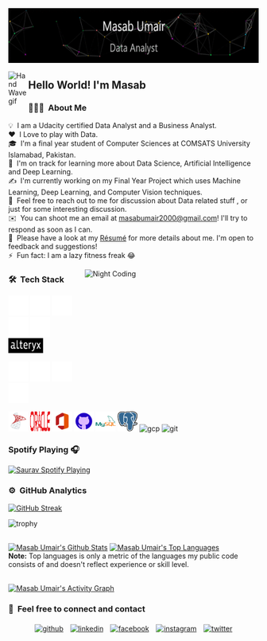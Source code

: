 <img src="https://github.com/masabumair023/masabumair023/blob/main/masabumair.gif" width="700" height="110" />


<img alt="Hand Wave gif" src="https://raw.githubusercontent.com/masabumair023/AVS1508/master/assets/Hand%20Wave.gif" width='40' align="left"/><h2>Hello World! I'm Masab</h2>

### 👨🏻‍💻 &nbsp;About Me

💡 &nbsp;I am a Udacity certified Data Analyst and a Business Analyst.\
❤️ &nbsp;I Love to play with Data.\
🎓 &nbsp;I'm a final year student of Computer Sciences at COMSATS University Islamabad, Pakistan.\
🌱 &nbsp;I'm on track for learning more about Data Science, Artificial Intelligence and Deep Learning.\
✍️ &nbsp;I'm currently working on my Final Year Project which uses Machine Learning, Deep Learning, and Computer Vision techniques.\
💬 &nbsp;Feel free to reach out to me for discussion about Data related stuff , or just for some interesting discussion.\
✉️ &nbsp;You can shoot me an email at masabumair2000@gmail.com! I'll try to respond as soon as I can.\
📄 &nbsp;Please have a look at my [Résumé]() for more details about me. I'm open to feedback and suggestions!\
⚡ &nbsp;Fun fact: I am a lazy fitness freak :joy:

<img alt="Night Coding" src="https://raw.githubusercontent.com/masabumair023/chiraag-kakar/master/hadder.gif" width = "350" height = "200" align="right"/>



### 🛠 &nbsp;Tech Stack

<p align="left"><img src="https://github.com/masabumair023/masabumair023/blob/main/assets/icons8-python-50.png" alt="Python" width="40" height="40"/> <img src="https://github.com/masabumair023/masabumair023/blob/main/assets/icons8-r-project-32.png" alt="R" width="40" height="40"/> <img src="https://github.com/masabumair023/masabumair023/blob/main/assets/icons8-sql-50.png" alt="SQL" width="40" height="40"/> <img src="https://github.com/masabumair023/masabumair023/blob/main/assets/icons8-tableau-software-50.png" alt="Tableau" width="40" height="40"/> <img src="https://github.com/masabumair023/masabumair023/blob/main/assets/icons8-microsoft-excel-50.png" alt="Excel" width="40" height="40"/> <img src="https://github.com/masabumair023/masabumair023/blob/main/assets/alteryx.png" alt="Alteryx" width="70" height="30"/> </p>
<p align="left"><img src="https://github.com/masabumair023/masabumair023/blob/main/assets/icons8-c%2B%2B-50.png" alt="C++" width="40" height="40"/> <img                           src="https://github.com/masabumair023/masabumair023/blob/main/assets/icons8-java-50.png" alt="Java" width="40" height="40"/> <img                                                   src="https://github.com/masabumair023/masabumair023/blob/main/assets/icons8-django-50%20(1).png" alt="django" width="40" height="40"/> <img src="https://github.com/masabumair023/masabumair023/blob/main/assets/icons8-flask-50.png" alt="flask" width="40" height="40"/> </p>
<p align="left"><img src="https://github.com/masabumair023/masabumair023/blob/main/assets/icons8-microsoft-sql-server-48.png" alt="Sql Server" width="40" height="40"/> <img src="https://github.com/masabumair023/masabumair023/blob/main/assets/oracle-6.svg" alt="Oracle" width="40" height="40"/> <img src="https://github.com/masabumair023/masabumair023/blob/main/assets/icons8-microsoft-office-2019-48.png" alt="MS Office" width="40" height="40"/> <img src="https://github.com/masabumair023/masabumair023/blob/main/assets/icons8-github-48.png" alt="GitHub" width="40" height="40"/> <img src="https://github.com/masabumair023/masabumair023/blob/main/assets/icons8-mysql-logo-48.png" alt="Mysql" width="40" height="40"/> <img src="https://github.com/masabumair023/masabumair023/blob/main/assets/postgresql.svg" alt="Postgresql" width="40" height="40"/>  <img src="https://www.vectorlogo.zone/logos/google_cloud/google_cloud-icon.svg" alt="gcp" width="40" height="40"/> <img                                                         src="https://www.vectorlogo.zone/logos/git-scm/git-scm-icon.svg" alt="git" width="40" height="40"/> 
</p>
	
<h3 id="spotify-playing-">Spotify Playing 🎧</h3>
<p>
  <a href="https://open.spotify.com/user/u72bkq9pkwey82nfg4vshg377">
   <img src="https://spotify-now-playing-sauravchamoli17.vercel.app/api/spotify-playing" alt="Saurav Spotify Playing" width="350" />
  </a>
</p>

### ⚙️ &nbsp;GitHub Analytics
[![GitHub Streak](http://github-readme-streak-stats.herokuapp.com?user=masabumair023&theme=dark-smoky&hide_border=true)](https://git.io/streak-stats)

![trophy](https://github-profile-trophy.vercel.app/?username=masabumair023&title=Commit,Stars,Repositories,PullRequest,Followers&theme=darkhub)

  <br/>
    <a href="https://github.com/masabumair023/github-readme-stats"><img alt="Masab Umair's Github Stats" src="https://github-readme-stats.vercel.app/api?username=masabumair023&show_icons=true&count_private=true&theme=react&hide_border=true&bg_color=0D1117" /></a>
  <a href="https://github.com/masabumair023/github-readme-stats"><img alt="Masab Umair's Top Languages" src="https://github-readme-stats.vercel.app/api/top-langs/?username=masabumair023&langs_count=8&count_private=true&layout=compact&theme=react&hide_border=true&bg_color=0D1117" /></a>
  <br/>
  <b>Note:</b> Top languages is only a metric of the languages my public code consists of and doesn't reflect experience or skill level.
  
<br/>
<br/>

<a href="https://github.com/masabumair023/github-readme-activity-graph"><img alt="Masab Umair's Activity Graph" src="https://activity-graph.herokuapp.com/graph?username=masabumair023&bg_color=0D1117&color=5BCDEC&line=5BCDEC&point=FFFFFF&hide_border=true" /></a>


### 🤝 &nbsp;Feel free to connect and contact

<p align="center">
	<a href="https://github.com/masabumair023"><img alt="github" width="10%" style="padding:5px" src="https://img.icons8.com/clouds/100/000000/github.png"/></a>
	<a href="https://www.linkedin.com/in/masabumair/"><img alt="linkedin" width="10%" style="padding:5px" src="https://img.icons8.com/clouds/100/000000/linkedin.png"/></a>
	<a href="https://www.facebook.com/profile.php?id=100008617064449"><img alt="facebook" width="10%" style="padding:5px" src="https://img.icons8.com/clouds/100/000000/facebook-new.png"/></a>
	<a href="https://www.instagram.com/iammasabumair/"><img alt="instagram" width="10%" style="padding:5px" src="https://img.icons8.com/clouds/100/000000/instagram.png"/></a>
	<a href="https://twitter.com/MasabUmair20"><img alt="twitter" width="10%" style="padding:5px" src="https://img.icons8.com/clouds/100/000000/twitter.png"/></a>
</p>
















































